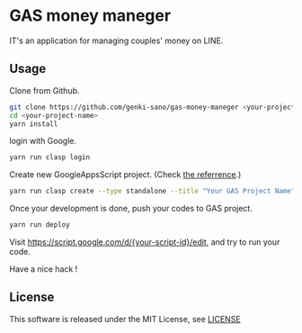 # GAS money maneger

IT's an application for managing couples' money on LINE.

## Usage

Clone from Github.

```zsh
git clone https://github.com/genki-sano/gas-money-maneger <your-project-name>
cd <your-project-name>
yarn install
```

login with Google.

```zsh
yarn run clasp login
```

Create new GoogleAppsScript project. (Check [the referrence](https://github.com/google/clasp#create).)

```zsh
yarn run clasp create --type standalone --title "Your GAS Project Name" --rootDir ./dist
```

Once your development is done, push your codes to GAS project.

```zsh
yarn run deploy
```

Visit https://script.google.com/d/{your-script-id}/edit, and try to run your code.

Have a nice hack !

## License

This software is released under the MIT License, see [LICENSE](LICENSE)

